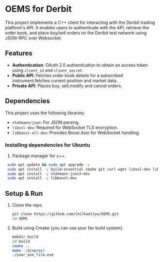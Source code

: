 # OEMS for Derbit

This project implements a C++ client for interacting with the Deribit trading platform's API. It enables users to authenticate with the API, retrieve the order book, and place buy/sell orders on the Deribit test network using JSON-RPC over Websocket.


## Features

- **Authentication**: OAuth 2.0 authentication to obtain an access token using `client_id` and `client_secret`.
- **Public API**: Fetches order book details for a subscribed instrument,fetches current position and market data.
- **Private API**: Places buy, sell,modify and cancel orders.

## Dependencies

This project uses the following libraries:

- `nlohmann/json`: For JSON parsing.
- `libssl-dev`: Required for WebSocket TLS encryption.
- `libboost-all-dev`: Provides Boost.Asio for WebSocket handling.


### Installing dependencies for Ubuntu
   1. Package manager for c++.
   ```bash
    sudo apt update && sudo apt upgrade -y
    sudo apt install -y build-essential cmake git curl wget libssl-dev libboost-all-dev
    sudo apt install -y nlohmann-json3-dev
    sudo apt install -y libboost-dev

   ```
## Setup & Run
1. Clone the repo.
   ```bash
   git clone https://github.com/chilkaditya/OEMS.git
   cd OEMS
   ```
2. Build using Cmake (you can use your fav build system).
   ```bash
   makdir build
   cd build
   cmake ..
   make -j$(nproc)
   ./your_exe_file.exe
   ```



